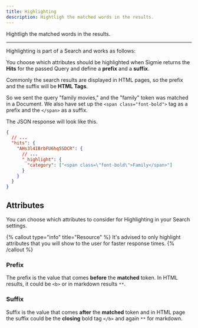 ```yaml
---
title: Highlighting
description: Hightligh the matched words in the results.
---
```


Hightligh the matched words in the results.

---

Highlighting is part of a Search and works as follows:

You choose which attributes should be highlighted when Sigmie returns
the **Hits** for the passed Query and define a **prefix** and a **suffix**.

 

Commonly the search results are displayed in HTML pages, so the prefix and the suffix will be **HTML Tags**.

So we sent the query "family movies," and the "family" token was matched in a Document. We also have set up the `<span class="font-bold">` tag as a prefix and the `</span>` as a suffix.

The JSON response will look like this.

```json
{
  // ...
  "hits": {
    "AHs3l4IBrbFU6hq5SDCR": {
      // ...
      "_highlight": {
        "category": ["<span class=\"font-bold\">Family</span>"]
      }
    }
  }
}
```

## Attributes

You can choose which attributes to consider for Highlighting in your Search settings.

 

{% callout type="info" title="Resource" %}
It's advised to only highlight attributes that you will show to the user for faster response times.
{% /callout %}

### Prefix

The prefix is the value that comes **before** the **matched** token. In HTML results, it could be `<b>` or in markdown results `**`.

### Suffix

Suffix is the value that comes **after** the **matched** token and in HTML page the suffix could be the **closing** bold tag `</b>` and again `**` for markdown.
